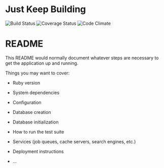 # Just Keep Building
![Build Status](https://codeship.com/projects/79c95730-76cc-0134-c96d-666ff52f2d3e/status?branch=master)
![Coverage Status](https://coveralls.io/repos/Cyril-Jay/just_keep_building/badge.png)
![Code Climate](https://codeclimate.com/github/Cyril-Jay/just_keep_building.png)

# README

This README would normally document whatever steps are necessary to get the
application up and running.

Things you may want to cover:

* Ruby version

* System dependencies

* Configuration

* Database creation

* Database initialization

* How to run the test suite

* Services (job queues, cache servers, search engines, etc.)

* Deployment instructions

* ...
